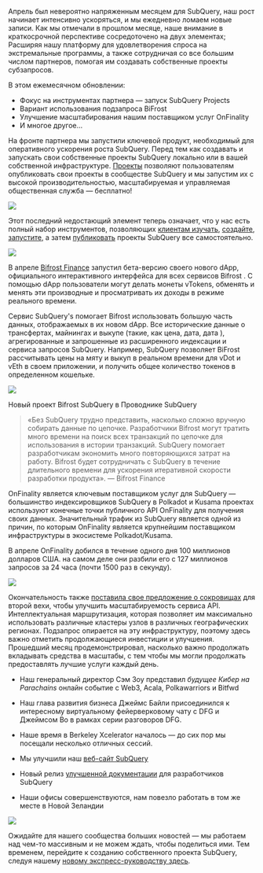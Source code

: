 
Апрель был невероятно напряженным месяцем для SubQuery, наш рост начинает интенсивно ускоряться, и мы ежедневно ломаем новые записи. Как мы отмечали в прошлом месяце, наше внимание в краткосрочной перспективе сосредоточено на двух элементах; Расширяя нашу платформу для удовлетворения спроса на экстремальные программы, а также сотрудничая со все большим числом партнеров, помогая им создавать собственные проекты субзапросов.

В этом ежемесячном обновлении:

-   Фокус на инструментах партнера — запуск SubQuery Projects
-   Вариант использования подзапроса BiFrost
-   Улучшение масштабирования нашим поставщиком услуг OnFinality
-   И многое другое…

На фронте партнера мы запустили ключевой продукт, необходимый для оперативного ускорения роста SubQuery. Перед тем как создавать и запускать свои собственные проекты SubQuery локально или в вашей собственной инфраструктуре. [Проекты](https://project.subquery.network/) позволяют пользователям опубликовать свои проекты в сообществе SubQuery и мы запустим их с высокой производительностью, масштабируемая и управляемая общественная служба — бесплатно!

![](https://miro.medium.com/max/1400/0*zZkmiEq5g2BbAxfl)

Этот последний недостающий элемент теперь означает, что у нас есть полный набор инструментов, позволяющих [клиентам изучать](https://explorer.subquery.network/), [создайте](https://doc.subquery.network/quickstart.html), [запустите](https://doc.subquery.network/run/indexing_query.html), а затем [публиковать](https://doc.subquery.network/publish/publish.html#benefits) проекты SubQuery все самостоятельно.

![](https://miro.medium.com/max/1400/0*pDQgyo3phe2ZcMml)

В апреле [Bifrost Finance](https://bifrost.finance/) запустил бета-версию своего нового dApp, официального интерактивного интерфейса для всех сервисов Bifrost . С помощью dApp пользователи могут делать монеты vTokens, обменять и менять эти производные и просматривать их доходы в режиме реального времени.

Сервис SubQuery's помогает Bifrost использовать большую часть данных, отображаемых в их новом dApp. Все исторические данные о трансфертах, майнингах и выкупе (такие, как цена, дата, дата ), агрегированные и запрошенные из расширенного индексации и сервиса запросов SubQuery. Например, SubQuery позволяет BiFrost рассчитывать цены на мяту и выкуп в реальном времени для vDot и vEth в своем приложении, и получить общее количество токенов в определенном кошельке.

![](https://miro.medium.com/max/1400/0*heWoX8Kw1nm1iYd9)

Новый проект Bifrost SubQuery в Проводнике SubQuery

> «Без SubQuery трудно представить, насколько сложно вручную собирать данные по цепочке. Разработчики Bifrost могут тратить много времени на поиск всех транзакций по цепочке для использования в истории транзакций. SubQuery помогает разработчикам экономить много повторяющихся затрат на работу. Bifrost будет сотрудничать с SubQuery в течение длительного времени для ускорения итеративной скорости разработки продукта». — Bifrost Finance

OnFinality является ключевым поставщиком услуг для SubQuery — большинство индексировщиков SubQuery в Polkadot и Kusama проектах используют конечные точки публичного API OnFinality для получения своих данных. Значительный трафик из SubQuery является одной из причин, по которым OnFinality является крупнейшим поставщиком инфраструктуры в экосистеме Polkadot/Kusama.

В апреле OnFinality добился в течение одного дня 100 миллионов долларов США. на самом деле они разбили его с 127 миллионов запросов за 24 часа (почти 1500 раз в секунду).

![](https://miro.medium.com/max/1400/0*FLq4vXluI9CTiBQ8)

Окончательность также [поставила свое предложение о сокровищах](https://kusama.polkassembly.io/treasury/72) для второй вехи, чтобы улучшить масштабируемость сервиса API. Интеллектуальная маршрутизация, которая позволяет им максимально использовать различные кластеры узлов в различных географических регионах. Подзапрос опирается на эту инфраструктуру, поэтому здесь важно отметить продолжающиеся инвестиции и улучшения. Прошедший месяц продемонстрировал, насколько важно продолжать вкладывать средства в масштабы, с тем чтобы мы могли продолжать предоставлять лучшие услуги каждый день.

-   Наш генеральный директор Сэм Зоу представил _будущее Кибер на Parachains_ онлайн событие с Web3, Acala, Polkawarriors и Bitfwd

-   Наш глава развития бизнеса Джеймс Байли присоединился к интересному виртуальному фейерверковому чату с DFG и Джеймсом Во в рамках серии разговоров DFG.

-   Наше время в Berkeley Xcelerator началось — до сих пор мы посещали несколько отличных сессий.
-   Мы улучшили наш [веб-сайт SubQuery](https://subquery.network/)
-   Новый релиз [улучшенной документации](https://doc.subquery.network/) для разработчиков SubQuery
-   Наши офисы совершенствуются, нам повезло работать в том же месте в Новой Зеландии

![](https://miro.medium.com/max/1400/0*cOsJ2TLa4yqpY0Ig)

Ожидайте для нашего сообщества больших новостей — мы работаем над чем-то массивным и не можем ждать, чтобы поделиться ими. Тем временем, перейдите к созданию собственного проекта SubQuery, следуя нашему [новому экспресс-руководству здесь](https://doc.subquery.network/quickstart.html).